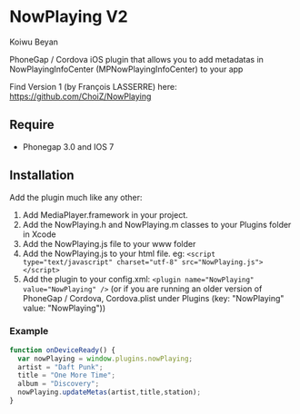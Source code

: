 NowPlaying V2 
==========
Koiwu Beyan

PhoneGap / Cordova iOS plugin that allows you to add metadatas in NowPlayingInfoCenter (MPNowPlayingInfoCenter) to your app

Find Version 1 (by François LASSERRE) here: https://github.com/ChoiZ/NowPlaying

Require
-------

- Phonegap 3.0 and IOS 7

Installation
------------

Add the plugin much like any other:

1. Add MediaPlayer.framework in your project.
2. Add the NowPlaying.h and NowPlaying.m classes to your Plugins folder in Xcode
3. Add the NowPlaying.js file to your www folder
4. Add the NowPlaying.js to your html file. eg: `<script type="text/javascript" charset="utf-8" src="NowPlaying.js"></script>`
5. Add the plugin to your config.xml: `<plugin name="NowPlaying" value="NowPlaying" />` (or if you are running an older version of PhoneGap / Cordova, Cordova.plist under Plugins (key: "NowPlaying" value: "NowPlaying"))

### Example
```javascript
function onDeviceReady() {
  var nowPlaying = window.plugins.nowPlaying;
  artist = "Daft Punk";
  title = "One More Time";
  album = "Discovery";
  nowPlaying.updateMetas(artist,title,station);
}
```

